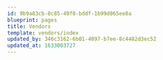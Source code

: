 ```yaml
---
id: 9b9a83cb-8c85-49f0-bddf-1b99d065ee8a
blueprint: pages
title: Vendors
template: vendors/index
updated_by: 346c3162-6b01-4097-b7ee-8c4482d3ec52
updated_at: 1633003727
---
```

